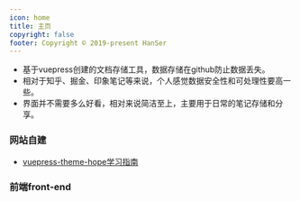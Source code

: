 ```yaml
---
icon: home
title: 主页
copyright: false
footer: Copyright © 2019-present HanSer
---
```


- 基于vuepress创建的文档存储工具，数据存储在github防止数据丢失。
- 相对于知乎、掘金、印象笔记等来说，个人感觉数据安全性和可处理性要高一些。
- 界面并不需要多么好看，相对来说简洁至上，主要用于日常的笔记存储和分享。

### 网站自建
  - [vuepress-theme-hope学习指南](/vps)

### 前端front-end

